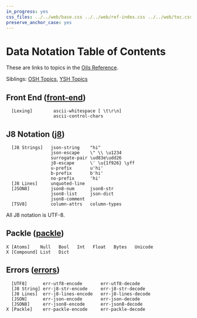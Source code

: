 ```yaml
---
in_progress: yes
css_files: ../../web/base.css ../../web/ref-index.css ../../web/toc.css
preserve_anchor_case: yes
---
```


Data Notation Table of Contents
===

These are links to topics in the [Oils Reference](index.html).

Siblings: [OSH Topics](toc-osh.html), [YSH Topics](toc-ysh.html)

<div id="toc">
</div>

<h2 id="front-end">
  Front End (<a class="group-link" href="chap-front-end.html">front-end</a>)
</h2>

```chapter-links-front-end
  [Lexing]        ascii-whitespace [ \t\r\n]
                  ascii-control-chars
```

<h2 id="j8-notation">
  J8 Notation
  (<a class="group-link" href="chap-j8.html">j8</a>)
</h2>

```chapter-links-j8
  [J8 Strings]   json-string    "hi"
                 json-escape    \" \\ \u1234
                 surrogate-pair \ud83e\udd26
                 j8-escape      \' \u{1f926} \yff
                 u-prefix       u'hi'
                 b-prefix       b'hi'
                 no-prefix      'hi'
  [J8 Lines]     unquoted-line
  [JSON8]        json8-num      json8-str
                 json8-list     json-dict
                 json8-comment
  [TSV8]         column-attrs   column-types
```

All J8 notation is UTF-8.

<h2 id="packle">
  Packle
  (<a class="group-link" href="chap-packle.html">packle</a>)
</h2>

```chapter-links-packle
X [Atoms]    Null   Bool   Int   Float   Bytes   Unicode
X [Compound] List   Dict
```

<h2 id="errors">
  Errors
  (<a class="group-link" href="chap-errors.html">errors</a>)
</h2>

```chapter-links-errors
  [UTF8]      err-utf8-encode       err-utf8-decode
  [J8 String] err-j8-str-encode     err-j8-str-decode
  [J8 Lines]  err-j8-lines-encode   err-j8-lines-decode
  [JSON]      err-json-encode       err-json-decode
  [JSON8]     err-json8-encode      err-json8-decode
X [Packle]    err-packle-encode     err-packle-decode
```
